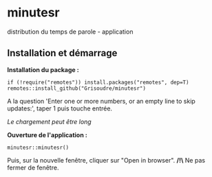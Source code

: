 # minutesr
distribution du temps de parole - application

## Installation et démarrage

**Installation du package :**
```{r}
if (!require("remotes")) install.packages("remotes", dep=T)
remotes::install_github("Grisoudre/minutesr")
```
A la question 'Enter one or more numbers, or an empty line to skip updates:', taper 1 puis touche entrée.

*Le chargement peut être long*

**Ouverture de l'application :**
```{r}
minutesr::minutesr()
```
Puis, sur la nouvelle fenêtre, cliquer sur "Open in browser". **/!\\** Ne pas fermer de fenêtre.
